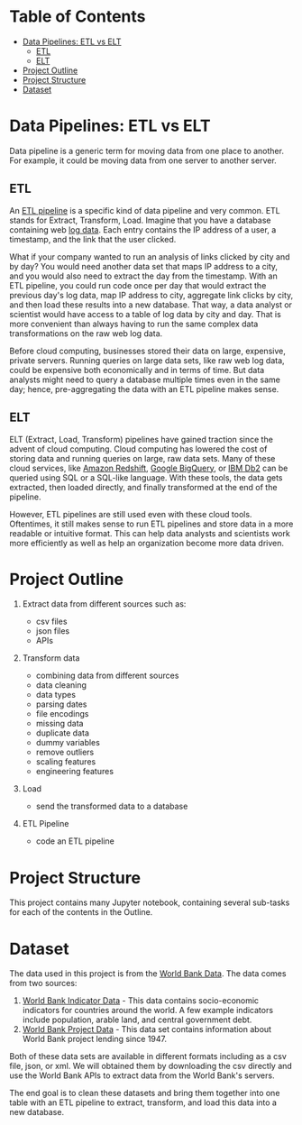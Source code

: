 # Table of Contents
- [Data Pipelines: ETL vs ELT](#Data-Pipelines-:-ETL-vs-ELT)
  - [ETL](#ETL)
  - [ELT](#ELT)
- [Project Outline](#Project-Outline)
- [Project Structure](#Project-Structure)
- [Dataset](#Dataset)

# Data Pipelines: ETL vs ELT
Data pipeline is a generic term for moving data from one place to another. For example, it could be moving data 
from one server to another server.

## ETL
An [ETL pipeline](https://en.wikipedia.org/wiki/Extract,_transform,_load) is a specific kind of data pipeline 
and very common. ETL stands for Extract, Transform, Load. 
Imagine that you have a database containing web [log data](https://en.wikipedia.org/wiki/Logging_(software)). 
Each entry contains the IP address of a user, a timestamp, and the link that the user clicked.

What if your company wanted to run an analysis of links clicked by city and by day? 
You would need another data set that maps IP address to a city, and you would also need to extract the day 
from the timestamp. With an ETL pipeline, you could run code once per day that would extract the previous 
day's log data, map IP address to city, aggregate link clicks by city, and then load these results into a 
new database. That way, a data analyst or scientist would have access to a table of log data by city and day. 
That is more convenient than always having to run the same complex data transformations on the raw web log data.

Before cloud computing, businesses stored their data on large, expensive, private servers. 
Running queries on large data sets, like raw web log data, could be expensive both economically and 
in terms of time. But data analysts might need to query a database multiple times even in the same day; 
hence, pre-aggregating the data with an ETL pipeline makes sense.

## ELT
ELT (Extract, Load, Transform) pipelines have gained traction since the advent of cloud computing. 
Cloud computing has lowered the cost of storing data and running queries on large, raw data sets. 
Many of these cloud services, like [Amazon Redshift](https://aws.amazon.com/redshift/?whats-new-cards.sort-by=item.additionalFields.postDateTime&whats-new-cards.sort-order=desc),
[Google BigQuery](https://cloud.google.com/bigquery/), or [IBM Db2](https://www.ibm.com/cloud/db2-warehouse-on-cloud) 
can be queried using SQL or a SQL-like language. 
With these tools, the data gets extracted, then loaded directly, and finally transformed at the end of 
the pipeline.

However, ETL pipelines are still used even with these cloud tools. Oftentimes, it still makes sense to run ETL pipelines 
and store data in a more readable or intuitive format. This can help data analysts and scientists work more efficiently 
as well as help an organization become more data driven.

# Project Outline
1. Extract data from different sources such as:
   + csv files
   + json files
   + APIs

2. Transform data
   + combining data from different sources
   + data cleaning
   + data types
   + parsing dates
   + file encodings
   + missing data
   + duplicate data
   + dummy variables
   + remove outliers
   + scaling features
   + engineering features

3. Load
   + send the transformed data to a database

4. ETL Pipeline
   + code an ETL pipeline

# Project Structure
This project contains many Jupyter notebook, containing several sub-tasks for each of the contents in the Outline.

# Dataset
The data used in this project is from the [World Bank Data](https://www.worldbank.org/en/region/eap/publication/long-covid-east-asia-and-pacific-economic-update-october-2021?cid=eap_tt_asiapacific_en_extp&gclid=Cj0KCQjw5JSLBhCxARIsAHgO2Sfs5c1Dt4voOmnIo-E46U_y5qoFUjdd-9e8Ufu3h5ZHJ3GKv5x5_00aAhRsEALw_wcB). 
The data comes from two sources:
1. [World Bank Indicator Data](https://data.worldbank.org/indicator) - This data contains socio-economic indicators for 
countries around the world. A few example indicators include population, arable land, and central government debt.
2. [World Bank Project Data](https://datacatalog.worldbank.org/dataset/world-bank-projects-operations) - This data set 
contains information about World Bank project lending since 1947.

Both of these data sets are available in different formats including as a csv file, json, or xml. We will obtained them
by downloading the csv directly and use the World Bank APIs to extract data from the World Bank's servers.

The end goal is to clean these datasets and bring them together into one table with an ETL pipeline to extract, transform,
and load this data into a new database.
